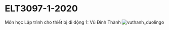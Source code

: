 # ELT3097-1-2020
Môn học Lập trình cho thiết bị di động
1: Vũ Đình Thành
![vuthanh_duolingo](https://user-images.githubusercontent.com/71000712/94702965-8a7f1b00-0368-11eb-9679-6891e22850a0.gif)
